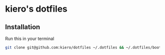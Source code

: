 # kiero's dotfiles

## Installation
Run this in your terminal

```sh
git clone git@github.com:kiero/dotfiles ~/.dotfiles && ~/.dotfiles/bootstrap.sh
```
